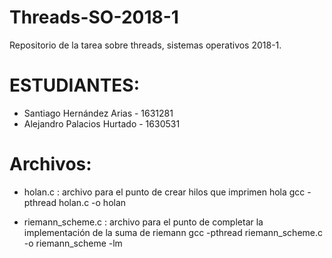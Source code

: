 # Threads-SO-2018-1
Repositorio de la tarea sobre threads, sistemas operativos 2018-1.

# ESTUDIANTES:
- Santiago Hernández Arias - 1631281
- Alejandro Palacios Hurtado - 1630531

# Archivos:
- holan.c : archivo para el punto de crear hilos que imprimen hola
gcc -pthread holan.c -o holan

- riemann_scheme.c : archivo para el punto de completar la implementación de la suma de riemann
gcc -pthread riemann_scheme.c -o riemann_scheme -lm
